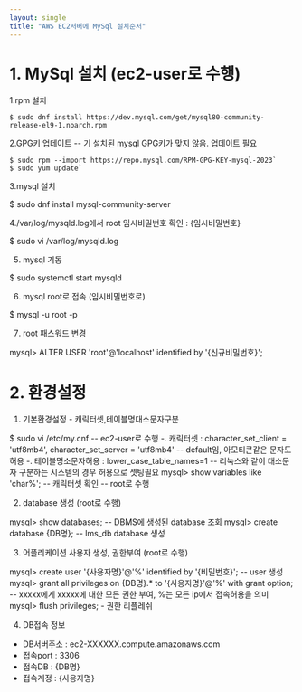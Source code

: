 ```yaml
---
layout: single
title: "AWS EC2서버에 MySql 설치순서"
---
```

# 1. MySql 설치 (ec2-user로 수행)
1.rpm 설치

`$ sudo dnf install https://dev.mysql.com/get/mysql80-community-release-el9-1.noarch.rpm` 

2.GPG키 업데이트 -- 기 설치된 mysql GPG키가 맞지 않음. 업데이트 필요

```shell scrpt
$ sudo rpm --import https://repo.mysql.com/RPM-GPG-KEY-mysql-2023`
$ sudo yum update`
```

3.mysql 설치

$ sudo dnf install mysql-community-server

4./var/log/mysqld.log에서 root 임시비밀번호 확인 : {임시비밀번호}

$ sudo vi /var/log/mysqld.log

5. mysql 기동
   
$ sudo systemctl start mysqld

6. mysql root로 접속 (임시비밀번호로)

$ mysql -u root -p

7. root 패스워드 변경

mysql>  ALTER USER 'root'@'localhost' identified by '{신규비밀번호}';

# 2. 환경설정
1. 기본환경설정 - 캐릭터셋,테이블명대소문자구분

$ sudo vi /etc/my.cnf  -- ec2-user로 수행
-. 캐릭터셋 : character_set_client = 'utf8mb4', character_set_server = 'utf8mb4'  --  default임,  아모티콘같은 문자도 허용
-. 테이블명소문자허용 : lower_case_table_names=1  -- 리눅스와 같이 대소문자 구분하는 시스템의 경우 허용으로 셋팅필요
mysql> show variables like 'char%'; -- 캐릭터셋 확인 -- root로 수행

2. database 생성 (root로 수행)

mysql> show databases;   -- DBMS에 생성된 database 조회
mysql> create database {DB명}; -- lms_db database 생성

3. 어플리케이션 사용자 생성, 권한부여 (root로 수행)

mysql> create user '{사용자명}'@'%' identified by '{비밀번호}';  -- user 생성
mysql> grant all privileges on {DB명}.* to '{사용자명}'@'%' with grant option;  -- xxxxx에게 xxxxx에 대한 모든 권한 부여, %는 모든 ip에서 접속허용을 의미
mysql> flush privileges; - 권한 리플레쉬

4. DB접속 정보
- DB서버주소 : ec2-XXXXXX.compute.amazonaws.com
- 접속port : 3306
- 접속DB : {DB명}
- 접속계정 : {사용자명}
